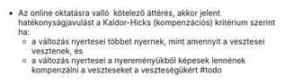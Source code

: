  - Az online oktatásra valló  kötelező áttérés, akkor jelent hatékonyságjavulást a Kaldor-Hicks (kompenzációs) kritérium szerint ha:
	- a változás nyertesei többet nyernek, mint amennyit a vesztesei vesztenek, és
	- a változás nyertesei a nyereményükből képesek lennének kompenzálni a veszteseket a veszteségükért
#todo